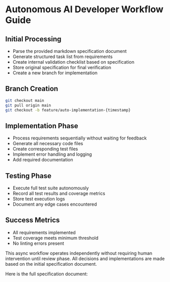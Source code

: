 # Autonomous AI Developer Workflow Guide

## Initial Processing
- Parse the provided markdown specification document
- Generate structured task list from requirements
- Create internal validation checklist based on specification
- Store original specification for final verification
- Create a new branch for implementation

## Branch Creation
```bash
git checkout main
git pull origin main
git checkout -b feature/auto-implementation-{timestamp}
```

## Implementation Phase
- Process requirements sequentially without waiting for feedback
- Generate all necessary code files
- Create corresponding test files
- Implement error handling and logging
- Add required documentation

## Testing Phase
- Execute full test suite autonomously
- Record all test results and coverage metrics
- Store test execution logs
- Document any edge cases encountered

## Success Metrics
- All requirements implemented
- Test coverage meets minimum threshold
- No linting errors present

This async workflow operates independently without requiring human intervention until review phase. All decisions and implementations are made based on the initial specification document.

Here is the full specification document:
